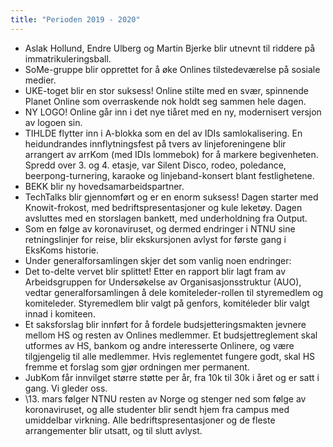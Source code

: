 ```yaml
---
title: "Perioden 2019 - 2020"
---
```


- Aslak Hollund, Endre Ulberg og Martin Bjerke blir utnevnt til riddere på immatrikuleringsball.
- SoMe-gruppe blir opprettet for å øke Onlines tilstedeværelse på sosiale medier. 
- UKE-toget blir en stor suksess! Online stilte med en svær, spinnende Planet Online som overraskende nok holdt seg sammen hele dagen.
- NY LOGO! Online går inn i det nye tiåret med en ny, modernisert versjon av logoen sin.
- TIHLDE flytter inn i A-blokka som en del av IDIs samlokalisering. En heidundrandes innflytningsfest på tvers av linjeforeningene blir arrangert av arrKom (med IDIs lommebok) for å markere begivenheten. Spredd over 3. og 4. etasje, var Silent Disco, rodeo, poledance, beerpong-turnering, karaoke og linjeband-konsert blant festlighetene.
- BEKK blir ny hovedsamarbeidspartner.
- TechTalks blir gjennomført og er en enorm suksess! Dagen starter med Knowit-frokost, med bedriftspresentasjoner og kule leketøy. Dagen avsluttes med en storslagen bankett, med underholdning fra Output. 
- Som en følge av koronaviruset, og dermed endringer i NTNU sine retningslinjer for reise, blir ekskursjonen avlyst for første gang i EksKoms historie. 
- Under generalforsamlingen skjer det som vanlig noen endringer: 
- Det to-delte vervet blir splittet! Etter en rapport blir lagt fram av Arbeidsgruppen for Undersøkelse av Organisasjonsstruktur (AUO), vedtar generalforsamlingen å dele komiteleder-rollen til styremedlem og komiteleder. Styremedlem blir valgt på genfors, komitéleder blir valgt innad i komiteen. 
- Et saksforslag blir innført for å fordele budsjetteringsmakten jevnere mellom HS og resten av Onlines medlemmer. Et budsjettreglement skal utformes av HS, bankom og andre interesserte Onlinere, og være tilgjengelig til alle medlemmer. Hvis reglementet fungere godt, skal HS fremme et forslag som gjør ordningen mer permanent.
- JubKom får innvilget større støtte per år, fra 10k til 30k i året og er satt i gang. Vi gleder oss.
- \13. mars følger NTNU resten av Norge og stenger ned som følge av koronaviruset, og alle studenter blir sendt hjem fra campus med umiddelbar virkning. Alle bedriftspresentasjoner og de fleste arrangementer blir utsatt, og til slutt avlyst.